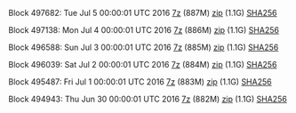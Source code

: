 Block 497682: Tue Jul  5 00:00:01 UTC 2016 [7z](https://transfer.sh/VGRS5/bootstrap.dat.20160705.7z) (887M) [zip](https://transfer.sh/uRGla/bootstrap.dat.20160705.zip) (1.1G) [SHA256](https://transfer.sh/pRdoZ/sha256.txt)

Block 497138: Mon Jul  4 00:00:01 UTC 2016 [7z](https://transfer.sh/mEklD/bootstrap.dat.20160704.7z) (886M) [zip](https://transfer.sh/10R0Gr/bootstrap.dat.20160704.zip) (1.1G) [SHA256](https://transfer.sh/fujC7/sha256.txt)

Block 496588: Sun Jul  3 00:00:01 UTC 2016 [7z](https://transfer.sh/dqWTb/bootstrap.dat.20160703.7z) (885M) [zip](https://transfer.sh/SLLuP/bootstrap.dat.20160703.zip) (1.1G) [SHA256](https://transfer.sh/165A8k/sha256.txt)

Block 496039: Sat Jul  2 00:00:01 UTC 2016 [7z](https://transfer.sh/14QKum/bootstrap.dat.20160702.7z) (884M) [zip](https://transfer.sh/KuMpV/bootstrap.dat.20160702.zip) (1.1G) [SHA256](https://transfer.sh/JzSri/sha256.txt)

Block 495487: Fri Jul  1 00:00:01 UTC 2016 [7z](https://transfer.sh/EGgle/bootstrap.dat.20160701.7z) (883M) [zip](https://transfer.sh/kDN7X/bootstrap.dat.20160701.zip) (1.1G) [SHA256](https://transfer.sh/GJe4z/sha256.txt)

Block 494943: Thu Jun 30 00:00:01 UTC 2016 [7z](https://transfer.sh/GI9L/bootstrap.dat.20160630.7z) (882M) [zip](https://transfer.sh/vnUTj/bootstrap.dat.20160630.zip) (1.1G) [SHA256](https://transfer.sh/T42qz/sha256.txt)
